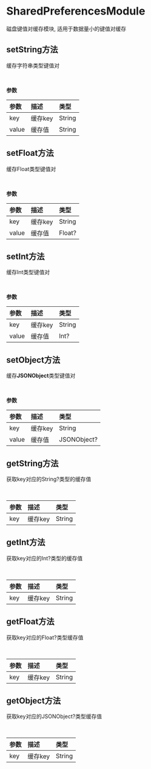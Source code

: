 # SharedPreferencesModule

磁盘键值对缓存模块, 适用于数据量小的键值对缓存

## setString方法

缓存字符串类型键值对

<br/>

**参数**

| 参数  | 描述     | 类型 |
|:----|:-------|:--|
| key <Badge text="必需" type="warn"/> | 缓存key  | String |
| value <Badge text="必需" type="warn"/> | 缓存值  | String |

## setFloat方法

缓存Float类型键值对

<br/>

**参数**

| 参数  | 描述     | 类型 |
|:----|:-------|:--|
| key <Badge text="必需" type="warn"/> | 缓存key  | String |
| value <Badge text="必需" type="warn"/> | 缓存值  | Float? |

## setInt方法

缓存Int类型键值对

<br/>

**参数**

| 参数  | 描述     | 类型 |
|:----|:-------|:--|
| key <Badge text="必需" type="warn"/> | 缓存key  | String |
| value <Badge text="必需" type="warn"/> | 缓存值  | Int? |

## setObject方法

缓存**JSONObject**类型键值对

<br/>

**参数**

| 参数  | 描述     | 类型 |
|:----|:-------|:--|
| key <Badge text="必需" type="warn"/> | 缓存key  | String |
| value <Badge text="必需" type="warn"/> | 缓存值  | JSONObject? |

## getString方法

获取key对应的String?类型的缓存值

<br/>

| 参数  | 描述     | 类型 |
|:----|:-------|:--|
| key <Badge text="必需" type="warn"/> | 缓存key  | String |

## getInt方法

获取key对应的Int?类型的缓存值

<br/>

| 参数  | 描述     | 类型 |
|:----|:-------|:--|
| key <Badge text="必需" type="warn"/> | 缓存key  | String |

## getFloat方法

获取key对应的Float?类型缓存值

<br/>

| 参数  | 描述     | 类型 |
|:----|:-------|:--|
| key <Badge text="必需" type="warn"/> | 缓存key  | String |

## getObject方法

获取key对应的JSONObject?类型缓存值

<br/>

| 参数  | 描述     | 类型 |
|:----|:-------|:--|
| key <Badge text="必需" type="warn"/> | 缓存key  | String |